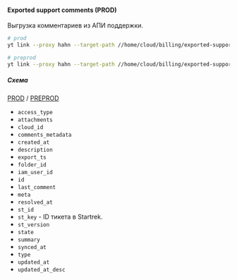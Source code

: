 #### Exported support comments (PROD)

Выгрузка комментариев из АПИ поддержки.

```bash
# prod
yt link --proxy hahn --target-path //home/cloud/billing/exported-support-tables/tickets_prod --link-path //home/cloud-dwh/data/prod/raw/billing/exported-support-tables/tickets

# preprod
yt link --proxy hahn --target-path //home/cloud/billing/exported-support-tables/tickets_prod --link-path //home/cloud-dwh/data/preprod/raw/billing/exported-support-tables/tickets_prod
```

##### Схема

[PROD](https://yt.yandex-team.ru/hahn/navigation?path=//home/cloud-dwh/data/prod/raw/billing/exported-support-tables/tickets)
/ [PREPROD](https://yt.yandex-team.ru/hahn/navigation?path=//home/cloud-dwh/data/preprod/raw/billing/exported-support-tables/tickets_prod)

- `access_type`
- `attachments`
- `cloud_id`
- `comments_metadata`
- `created_at`
- `description`
- `export_ts`
- `folder_id`
- `iam_user_id`
- `id`
- `last_comment`
- `meta`
- `resolved_at`
- `st_id`
- `st_key` - ID тикета в Startrek.
- `st_version`
- `state`
- `summary`
- `synced_at`
- `type`
- `updated_at`
- `updated_at_desc`